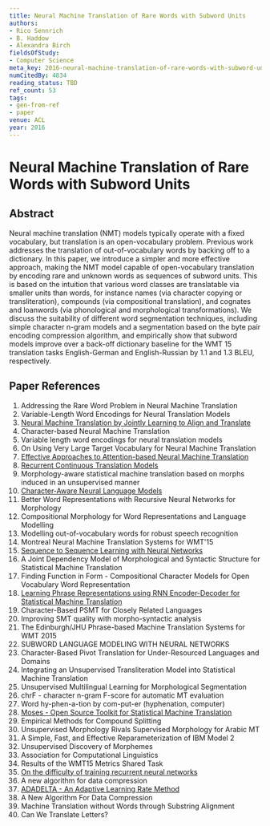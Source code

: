 ```yaml
---
title: Neural Machine Translation of Rare Words with Subword Units
authors:
- Rico Sennrich
- B. Haddow
- Alexandra Birch
fieldsOfStudy:
- Computer Science
meta_key: 2016-neural-machine-translation-of-rare-words-with-subword-units
numCitedBy: 4834
reading_status: TBD
ref_count: 53
tags:
- gen-from-ref
- paper
venue: ACL
year: 2016
---
```


# Neural Machine Translation of Rare Words with Subword Units

## Abstract

Neural machine translation (NMT) models typically operate with a fixed vocabulary, but translation is an open-vocabulary problem. Previous work addresses the translation of out-of-vocabulary words by backing off to a dictionary. In this paper, we introduce a simpler and more effective approach, making the NMT model capable of open-vocabulary translation by encoding rare and unknown words as sequences of subword units. This is based on the intuition that various word classes are translatable via smaller units than words, for instance names (via character copying or transliteration), compounds (via compositional translation), and cognates and loanwords (via phonological and morphological transformations). We discuss the suitability of different word segmentation techniques, including simple character n-gram models and a segmentation based on the byte pair encoding compression algorithm, and empirically show that subword models improve over a back-off dictionary baseline for the WMT 15 translation tasks English-German and English-Russian by 1.1 and 1.3 BLEU, respectively.

## Paper References

1. Addressing the Rare Word Problem in Neural Machine Translation
2. Variable-Length Word Encodings for Neural Translation Models
3. [Neural Machine Translation by Jointly Learning to Align and Translate](2015-neural-machine-translation-by-jointly-learning-to-align-and-translate)
4. Character-based Neural Machine Translation
5. Variable length word encodings for neural translation models
6. On Using Very Large Target Vocabulary for Neural Machine Translation
7. [Effective Approaches to Attention-based Neural Machine Translation](2015-effective-approaches-to-attention-based-neural-machine-translation)
8. [Recurrent Continuous Translation Models](2013-recurrent-continuous-translation-models)
9. Morphology-aware statistical machine translation based on morphs induced in an unsupervised manner
10. [Character-Aware Neural Language Models](2016-character-aware-neural-language-models)
11. Better Word Representations with Recursive Neural Networks for Morphology
12. Compositional Morphology for Word Representations and Language Modelling
13. Modelling out-of-vocabulary words for robust speech recognition
14. Montreal Neural Machine Translation Systems for WMT'15
15. [Sequence to Sequence Learning with Neural Networks](2014-sequence-to-sequence-learning-with-neural-networks)
16. A Joint Dependency Model of Morphological and Syntactic Structure for Statistical Machine Translation
17. Finding Function in Form - Compositional Character Models for Open Vocabulary Word Representation
18. [Learning Phrase Representations using RNN Encoder-Decoder for Statistical Machine Translation](2014-learning-phrase-representations-using-rnn-encoder-decoder-for-statistical-machine-translation)
19. Character-Based PSMT for Closely Related Languages
20. Improving SMT quality with morpho-syntactic analysis
21. The Edinburgh/JHU Phrase-based Machine Translation Systems for WMT 2015
22. SUBWORD LANGUAGE MODELING WITH NEURAL NETWORKS
23. Character-Based Pivot Translation for Under-Resourced Languages and Domains
24. Integrating an Unsupervised Transliteration Model into Statistical Machine Translation
25. Unsupervised Multilingual Learning for Morphological Segmentation
26. chrF - character n-gram F-score for automatic MT evaluation
27. Word hy-phen-a-tion by com-put-er (hyphenation, computer)
28. [Moses - Open Source Toolkit for Statistical Machine Translation](2007-moses-open-source-toolkit-for-statistical-machine-translation)
29. Empirical Methods for Compound Splitting
30. Unsupervised Morphology Rivals Supervised Morphology for Arabic MT
31. A Simple, Fast, and Effective Reparameterization of IBM Model 2
32. Unsupervised Discovery of Morphemes
33. Association for Computational Linguistics
34. Results of the WMT15 Metrics Shared Task
35. [On the difficulty of training recurrent neural networks](2013-on-the-difficulty-of-training-recurrent-neural-networks)
36. A new algorithm for data compression
37. [ADADELTA - An Adaptive Learning Rate Method](2012-adadelta-an-adaptive-learning-rate-method)
38. A New Algorithm For Data Compression
39. Machine Translation without Words through Substring Alignment
40. Can We Translate Letters?
